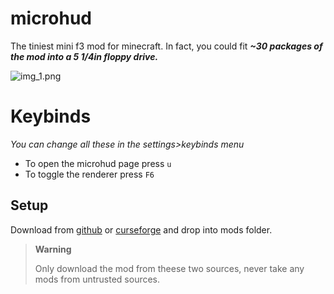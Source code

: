 # microhud
The tiniest mini f3 mod for minecraft. 
In fact, you could fit ***~30 packages of the mod into a 
5 1/4in floppy drive.***

![img_1.png](https://i.imgur.com/uSA54cI.png)

# Keybinds
*You can change all these in the settings>keybinds menu* 
- To open the microhud page press `u`
- To toggle the renderer press `F6`

## Setup
Download from [github](https://github.com/LukeOnuke/microhud/releases/latest) or [curseforge](https://www.curseforge.com/minecraft/mc-mods/microhud/files) and drop into mods folder.

> **Warning**
> 
> Only download the mod from theese two sources, never take any mods from untrusted sources.

